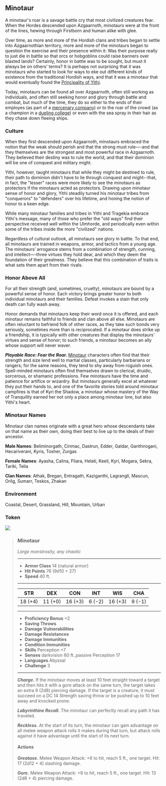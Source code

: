 ## Minotaur
A minotaur's roar is a savage battle cry that most civilized creatures fear. When the Hordes descended upon Azgaarnoth, minotaurs were at the front of the lines, hewing through Firstborn and human alike with glee.

Over time, as more and more of the Hordish clans and tribes began to settle into Azgaarnothian territory, more and more of the minotaurs began to question the exercise and their presence within it: Was their purpose really to just die in battle so that orcs or hobgoblins could raise banners over blasted lands? Certainly, honor in battle was to be sought, but must it always be on others' terms? It is perhaps not surprising that it was minotaurs who started to look for ways to eke out different kinds of existence from the traditional Hordish ways, and that it was a minotaur that would eventually found the [Principality of Yithi](../Nations/Yithi.md).

Today, minotaurs can be found all over Azgaarnoth, often still working as individuals, and often still seeking honor and glory through battle and combat, but much of the time, they do so either to the ends of their employes (as part of a [mercenary company](../Organizations/MercCompanies/index.md)) or to the roar of the crowd (as a champion in a [dueling college](../Organizations/DuelingColleges/index.md)) or even with the sea spray in their hair as they chase down fleeing ships.

### Culture
When they first descended upon Azgaarnoth, minotaurs embraced the notion that the weak should perish and that the strong must rule—-and that they themselves are the strongest and most powerful race in Azgaarnoth. They believed their destiny was to rule the world, and that their dominion will be one of conquest and military might. 

Yithi, however, taught minotaurs that while they might be destined to rule, their path to dominion didn't have to lie through conquest and might--that, in fact, the "lesser" races were more likely to see the minotaurs as protectors if the minotaurs acted as protectors. Drawing upon minotaur sense of honor and glory, Yithi steadily turned his minotaur tribes from "conquerors" to "defenders" over his lifetime, and honing the notion of honor to a keen edge.

While many minotaur families and tribes in Yithi and Tragekia embrace Yithi's message, many of those who prefer the "old ways" find their perspective received well within the Ulmhorde, and periodically even within some of the tribes inside the more "civilized" nations.

Regardless of cultural outlook, all minotaurs see glory in battle. To that end, all minotaurs are trained in weapons, armor, and tactics from a young age. The minotaurs’ arrogance stems from a combination of strength, cunning, and intellect—-three virtues they hold dear, and which they deem the foundation of their greatness. They believe that this combination of traits is what sets them apart from their rivals.

### Honor Above All
For all their strength (and, sometimes, cruelty), minotaurs are bound by a powerful sense of honor. Each victory brings greater honor to both individual minotaurs and their families. Defeat invokes a stain that only death can fully wash away.

Honor demands that minotaurs keep their word once it is offered, and each minotaur remains faithful to friends and clan above all else. Minotaurs are often reluctant to befriend folk of other races, as they take such bonds very seriously, sometimes more than is reciprocated. If a minotaur does strike up a friendship, it is typically with other creatures that display the minotaurs’ virtues and sense of honor; to such friends, a minotaur becomes an ally whose support will never waver.

***Playable Race: Fear the Roar.*** [Minotaur](../Races/Minotaurs.md) characters often find that their strength and size lend well to martial classes, particularly barbarians or rangers; for the same reasons, they tend to shy away from roguish ones. Spell-minded minotaurs often find themselves drawn to clerical, druidic, sorcerous, or shamanic professions. Few minotaurs have the time and patience for artifice or wizardry. But minotaurs generally excel at whatever they put their hands to, and one of the favorite stories told around minotaur campfires is that of Kyri the Shadow, a minotaur whose mastery of the Way of Tranquility earned her not only a place among minotaur lore, but also Yithi's heart.

### Minotaur Names
Minotaur clan names originate with a great hero whose descendants take on that name as their own, doing their best to live up to the ideals of their ancestor.

**Male Names**: Beliminorgath, Cinmac, Dastrun, Edder, Galdar, Ganthirogani, Hecariverani, Kyris, Tosher, Zurgas

**Female Names**: Ayasha, Calina, Fliara, Helati, Keeli, Kyri, Mogara, Sekra, Tariki, Telia

**Clan Names**: Athak, Bregan, Entragath, Kaziganthi, Lagrangli, Mascun, Orilg, Sumarr, Teskos, Zhakan

### Environment
Coastal, Desert, Grassland, Hill, Mountain, Urban

### Token
![](Minotaur-Token.png)

>### Minotaur
>*Large monstrosity, any chaotic*
>___
>- **Armor Class** 14 (natural armor)
>- **Hit Points** 76 (9d10 + 27)
>- **Speed** 40 ft.
>___
>|**STR**|**DEX**|**CON**|**INT**|**WIS**|**CHA**|
>|:---:|:---:|:---:|:---:|:---:|:---:|
>|18 (+4)|11 (+0)|16 (+3)|6 (-2)|16 (+3)|9 (-1)|
>
>___
>- **Proficiency Bonus** +2
>- **Saving Throws** 
>- **Damage Vulnerabilities** 
>- **Damage Resistances** 
>- **Damage Immunities** 
>- **Condition Immunities** 
>- **Skills** Perception +7
>- **Senses** darkvision 60 ft.,passive Perception 17
>- **Languages** Abyssal
>- **Challenge** 3
>___
>***Charge.*** If the minotaur moves at least 10 feet straight toward a target and then hits it with a gore attack on the same turn, the target takes an extra 9 (2d8) piercing damage. If the target is a creature, it must succeed on a DC 14 Strength saving throw or be pushed up to 10 feet away and knocked prone.
>
>***Labyrinthine Recall.*** The minotaur can perfectly recall any path it has traveled.
>
>***Reckless.*** At the start of its turn, the minotaur can gain advantage on all melee weapon attack rolls it makes during that turn, but attack rolls against it have advantage until the start of its next turn.
>
>#### Actions
>***Greataxe.*** Melee Weapon Attack: +6 to hit, reach 5 ft., one target. Hit: 17 (2d12 + 4) slashing damage.
>
>***Gore.*** Melee Weapon Attack: +6 to hit, reach 5 ft., one target. Hit: 13 (2d8 + 4) piercing damage.
>
